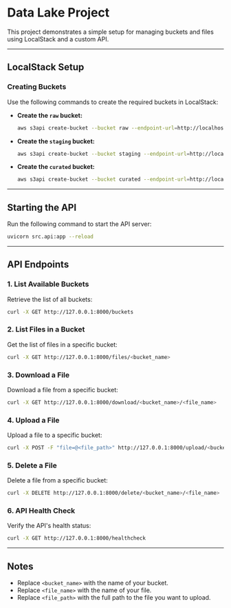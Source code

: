 # Data Lake Project

This project demonstrates a simple setup for managing buckets and files using LocalStack and a custom API.

---

## LocalStack Setup

### Creating Buckets
Use the following commands to create the required buckets in LocalStack:

- **Create the `raw` bucket:**
  ```bash
  aws s3api create-bucket --bucket raw --endpoint-url=http://localhost:4566
  ```

- **Create the `staging` bucket:**
  ```bash
  aws s3api create-bucket --bucket staging --endpoint-url=http://localhost:4566
  ```

- **Create the `curated` bucket:**
  ```bash
  aws s3api create-bucket --bucket curated --endpoint-url=http://localhost:4566
  ```

---

## Starting the API

Run the following command to start the API server:
```bash
uvicorn src.api:app --reload
```

---

## API Endpoints

### 1. **List Available Buckets**
Retrieve the list of all buckets:
```bash
curl -X GET http://127.0.0.1:8000/buckets
```

### 2. **List Files in a Bucket**
Get the list of files in a specific bucket:
```bash
curl -X GET http://127.0.0.1:8000/files/<bucket_name>
```

### 3. **Download a File**
Download a file from a specific bucket:
```bash
curl -X GET http://127.0.0.1:8000/download/<bucket_name>/<file_name>
```

### 4. **Upload a File**
Upload a file to a specific bucket:
```bash
curl -X POST -F "file=@<file_path>" http://127.0.0.1:8000/upload/<bucket_name>
```

### 5. **Delete a File**
Delete a file from a specific bucket:
```bash
curl -X DELETE http://127.0.0.1:8000/delete/<bucket_name>/<file_name>
```

### 6. **API Health Check**
Verify the API's health status:
```bash
curl -X GET http://127.0.0.1:8000/healthcheck
```

---

## Notes

- Replace `<bucket_name>` with the name of your bucket.
- Replace `<file_name>` with the name of your file.
- Replace `<file_path>` with the full path to the file you want to upload.

